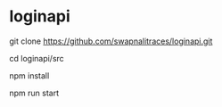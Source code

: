 # loginapi

git clone https://github.com/swapnalitraces/loginapi.git

cd loginapi/src

npm install

npm run start
